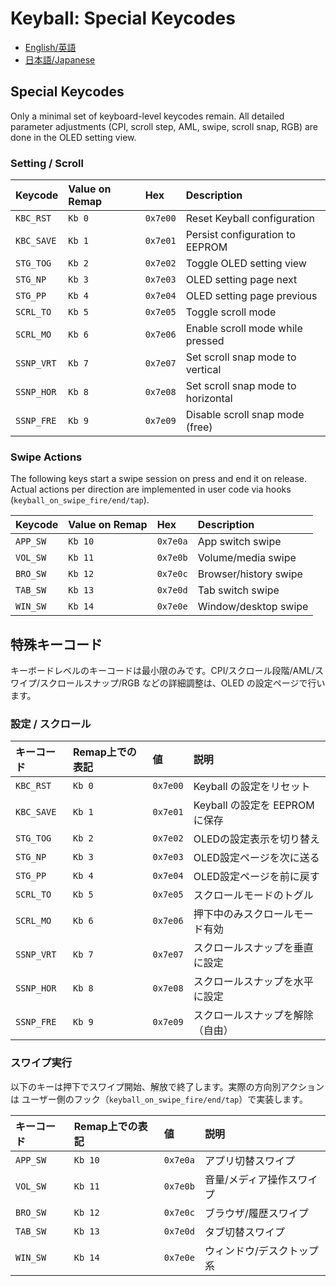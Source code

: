 # Keyball: Special Keycodes

* [English/英語](#english)
* [日本語/Japanese](#japanese)

<a id="english"></a>
## Special Keycodes

Only a minimal set of keyboard-level keycodes remain. All detailed parameter adjustments (CPI, scroll step, AML, swipe, scroll snap, RGB) are done in the OLED setting view.

### Setting / Scroll
| Keycode    | Value on Remap  | Hex      | Description                               |
|:-----------|:----------------|:---------|:------------------------------------------|
| `KBC_RST`  | `Kb 0`          | `0x7e00` | Reset Keyball configuration               |
| `KBC_SAVE` | `Kb 1`          | `0x7e01` | Persist configuration to EEPROM           |
| `STG_TOG`  | `Kb 2`          | `0x7e02` | Toggle OLED setting view                  |
| `STG_NP`   | `Kb 3`          | `0x7e03` | OLED setting page next                    |
| `STG_PP`   | `Kb 4`          | `0x7e04` | OLED setting page previous                |
| `SCRL_TO`  | `Kb 5`          | `0x7e05` | Toggle scroll mode                        |
| `SCRL_MO`  | `Kb 6`          | `0x7e06` | Enable scroll mode while pressed          |
| `SSNP_VRT` | `Kb 7`          | `0x7e07` | Set scroll snap mode to vertical          |
| `SSNP_HOR` | `Kb 8`          | `0x7e08` | Set scroll snap mode to horizontal        |
| `SSNP_FRE` | `Kb 9`          | `0x7e09` | Disable scroll snap mode (free)           |

### Swipe Actions
The following keys start a swipe session on press and end it on release. Actual
actions per direction are implemented in user code via hooks
(`keyball_on_swipe_fire/end/tap`).

| Keycode | Value on Remap | Hex     | Description                  |
|:--------|:----------------|:--------|:-----------------------------|
| `APP_SW` | `Kb 10`        | `0x7e0a` | App switch swipe             |
| `VOL_SW` | `Kb 11`        | `0x7e0b` | Volume/media swipe           |
| `BRO_SW` | `Kb 12`        | `0x7e0c` | Browser/history swipe        |
| `TAB_SW` | `Kb 13`        | `0x7e0d` | Tab switch swipe             |
| `WIN_SW` | `Kb 14`        | `0x7e0e` | Window/desktop swipe         |

<a id="japanese"></a>
## 特殊キーコード

キーボードレベルのキーコードは最小限のみです。CPI/スクロール段階/AML/スワイプ/スクロールスナップ/RGB などの詳細調整は、OLED の設定ページで行います。

### 設定 / スクロール
| キーコード | Remap上での表記 | 値       | 説明                                      |
|:-----------|:----------------|:---------|:------------------------------------------|
| `KBC_RST`  | `Kb 0`          | `0x7e00` | Keyball の設定をリセット                  |
| `KBC_SAVE` | `Kb 1`          | `0x7e01` | Keyball の設定を EEPROM に保存            |
| `STG_TOG`  | `Kb 2`          | `0x7e02` | OLEDの設定表示を切り替え                  |
| `STG_NP`   | `Kb 3`          | `0x7e03` | OLED設定ページを次に送る                  |
| `STG_PP`   | `Kb 4`          | `0x7e04` | OLED設定ページを前に戻す                  |
| `SCRL_TO`  | `Kb 5`          | `0x7e05` | スクロールモードのトグル                  |
| `SCRL_MO`  | `Kb 6`          | `0x7e06` | 押下中のみスクロールモード有効            |
| `SSNP_VRT` | `Kb 7`          | `0x7e07` | スクロールスナップを垂直に設定            |
| `SSNP_HOR` | `Kb 8`          | `0x7e08` | スクロールスナップを水平に設定            |
| `SSNP_FRE` | `Kb 9`          | `0x7e09` | スクロールスナップを解除（自由）          |

### スワイプ実行
以下のキーは押下でスワイプ開始、解放で終了します。実際の方向別アクションは
ユーザー側のフック（`keyball_on_swipe_fire/end/tap`）で実装します。

| キーコード | Remap上での表記 | 値       | 説明                       |
|:-----------|:----------------|:---------|:---------------------------|
| `APP_SW`  | `Kb 10`         | `0x7e0a` | アプリ切替スワイプ         |
| `VOL_SW`  | `Kb 11`         | `0x7e0b` | 音量/メディア操作スワイプ  |
| `BRO_SW`  | `Kb 12`         | `0x7e0c` | ブラウザ/履歴スワイプ      |
| `TAB_SW`  | `Kb 13`         | `0x7e0d` | タブ切替スワイプ           |
| `WIN_SW`  | `Kb 14`         | `0x7e0e` | ウィンドウ/デスクトップ系  |
